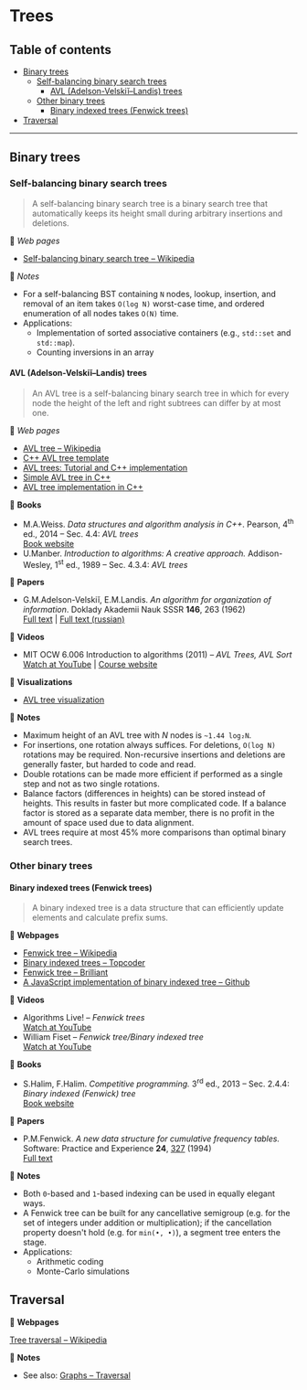 # Trees

## Table of contents

* [Binary trees](#binary-trees)
	* [Self-balancing binary search trees](#self-balancing-binary-search-trees)
		* [AVL (Adelson-Velskiĭ&ndash;Landis) trees](#avl-adelson-velskiĭlandis-trees)
	* [Other binary trees](#other-binary-trees)
		* [Binary indexed trees (Fenwick trees)](#binary-indexed-trees-fenwick-trees)
* [Traversal](#traversal)

---

## Binary trees

<!--
### Binary search trees

A binary search tree is a rooted binary tree that satisfies the binary search property: the value in each node must be greater than or equal to any value stored in the left subtree, and less than or equal to any value stored in the right subtree.-->

### Self-balancing binary search trees

> A self-balancing binary search tree is a binary search tree that automatically keeps its height small during arbitrary insertions and deletions.

:link: *Web pages*

* [Self-balancing binary search tree &ndash; Wikipedia](https://en.wikipedia.org/wiki/Self-balancing_binary_search_tree) <!-- TODO : link -->

:memo: *Notes*

* For a self-balancing BST containing `N` nodes, lookup, insertion, and removal of an item takes `O(log N)` worst-case time, and ordered enumeration of all nodes takes `O(N)` time.
* Applications:
	* Implementation of sorted associative containers (e.g., `std::set` and `std::map`).
	* Counting inversions in an array

#### AVL (Adelson-Velskiĭ&ndash;Landis) trees

> An AVL tree is a self-balancing binary search tree in which for every node the height of the left and right subtrees can differ by at most one.

:link: *Web pages*

* [AVL tree &ndash; Wikipedia](https://en.wikipedia.org/wiki/AVL_tree)
* [C++ AVL tree template](https://www.codeproject.com/Articles/2839/C-AVL-Tree-Template)
* [AVL trees: Tutorial and C++ implementation](https://www.bradapp.com/ftp/src/libs/C++/AvlTrees.html)
* [Simple AVL tree in C++](http://somethingk.com/main/?p=1127)
* [AVL tree implementation in C++](https://gist.github.com/harish-r/097688ac7f48bcbadfa5)

:book: **Books**

* M.A.Weiss. *Data structures and algorithm analysis in C++*. Pearson, 4<sup>th</sup> ed., 2014 &ndash; Sec. 4.4: *AVL trees*\
[Book website](https://www.pearson.com/us/higher-education/program/Weiss-Data-Structures-and-Algorithm-Analysis-in-C-4th-Edition/PGM148299.html)
* U.Manber. *Introduction to algorithms: A creative approach.* Addison-Wesley, 1<sup>st</sup> ed., 1989 &ndash; Sec. 4.3.4: *AVL trees*

:page_facing_up: **Papers**

* G.M.Adelson-Velskiĭ, E.M.Landis. *An algorithm for organization of information*. Doklady Akademii Nauk SSSR **146**, 263 (1962)\
[Full text](http://professor.ufabc.edu.br/~jesus.mena/courses/mc3305-2q-2015/AED2-10-avl-paper.pdf) | [Full text (russian)](http://www.mathnet.ru/links/29d35467640f7ae44d5d347a765fc559/dan26964.pdf)

:movie_camera: **Videos**

* MIT OCW 6.006 Introduction to algorithms (2011) &ndash; *AVL Trees, AVL Sort*\
[Watch at YouTube](https://www.youtube.com/watch?v=FNeL18KsWPc) | [Course website](https://ocw.mit.edu/courses/electrical-engineering-and-computer-science/6-006-introduction-to-algorithms-fall-2011/index.htm)

:dizzy: **Visualizations**

* [AVL tree visualization](https://www.cs.usfca.edu/~galles/visualization/AVLtree.html)

:memo: **Notes**

* Maximum height of an AVL tree with *N* nodes is `~1.44 log₂N`.
* For insertions, one rotation always suffices. For deletions, `O(log N)` rotations may be required. Non-recursive insertions and deletions are generally faster, but harded to code and read.
* Double rotations can be made more efficient if performed as a single step and not as two single rotations.
* Balance factors (differences in heights) can be stored instead of heights. This results in faster but more complicated code. If a balance factor is stored as a separate data member, there is no profit in the amount of space used due to data alignment.
* AVL trees require at most 45% more comparisons than optimal binary search trees.

### Other binary trees

#### Binary indexed trees (Fenwick trees)

> A binary indexed tree is a data structure that can efficiently update elements and calculate prefix sums.

:link: **Webpages**

* [Fenwick tree &ndash; Wikipedia](https://en.wikipedia.org/wiki/Fenwick_tree)
* [Binary indexed trees &ndash; Topcoder](https://www.topcoder.com/community/competitive-programming/tutorials/binary-indexed-trees/)
* [Fenwick tree &ndash; Brilliant](https://brilliant.org/wiki/fenwick-tree/)
* [A JavaScript implementation of binary indexed tree &ndash; Github](https://github.com/Microsoft/fast-binary-indexed-tree-js)

:movie_camera: **Videos**

* Algorithms Live! &ndash; *Fenwick trees*\
[Watch at YouTube](https://www.youtube.com/watch?v=kPaJfAUwViY)
* William Fiset &ndash; *Fenwick tree/Binary indexed tree*\
[Watch at YouTube](https://www.youtube.com/playlist?list=PLDV1Zeh2NRsCvoyP-bztk6uXAYoyZg_U9)

:book: **Books**

* S.Halim, F.Halim. *Competitive programming.* 3<sup>rd</sup> ed., 2013 &ndash; Sec. 2.4.4: *Binary indexed (Fenwick) tree*\
[Book website](https://cpbook.net/)

:page_facing_up: **Papers**

* P.M.Fenwick. *A new data structure for cumulative frequency tables.* Software: Practice and Experience **24**, [327](https://dx.doi.org/10.1002/spe.4380240306) (1994)\
[Full text](http://citeseerx.ist.psu.edu/viewdoc/download?doi=10.1.1.14.8917&rep=rep1&type=pdf)

:memo: **Notes**

* Both `0`-based and `1`-based indexing can be used in equally elegant ways.
* A Fenwick tree can be built for any cancellative semigroup (e.g. for the set of integers under addition or multiplication); if the cancellation property doesn't hold (e.g. for `min(•, •)`), a segment tree enters the stage.
* Applications:
	* Arithmetic coding
	* Monte-Carlo simulations

 <!-- TODO : add links -->

## Traversal

:link: **Webpages**

[Tree traversal &ndash; Wikipedia](https://en.wikipedia.org/wiki/Tree_traversal)

:memo: **Notes**

* See also: [Graphs &ndash; Traversal](graphs.md#traversal)
